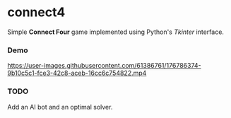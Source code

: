 # connect4
Simple **Connect Four** game implemented using Python's *Tkinter* interface.

### Demo
https://user-images.githubusercontent.com/61386761/176786374-9b10c5c1-fce3-42c8-aceb-16cc6c754822.mp4

### TODO
Add an AI bot and an optimal solver.
